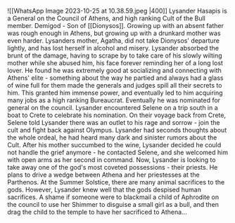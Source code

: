 ![[WhatsApp Image 2023-10-25 at 10.38.59.jpeg |400]]
Lysander Hasapis is a General on the Council of Athens, and high ranking Cult of the Bull member.
Demigod - Son of [[Dionysos]].
Growing up with an absent father was rough enough in Athens, but growing up with a drunkard mother was even harder. 
Lysanders mother, Agatha, did not take Dionysos' departure lightly, and has lost herself in alcohol and misery.
Lysander absorbed the brunt of the damage, having to scrape by to take care of his slowly wilting mother while she abused him, his face forever reminding her of a long lost lover.
He found he was extremely good at socializing and connecting with Athens' elite - something about the way he partied and always had a glass of wine full for them made the generals and judges spill all their secrets to him.
This granted him immense power, and eventually led to him acquiring many jobs as a high ranking Bureaucrat.
Eventually he was nominated for general on the council.
Lysander encountered Selene on a trip south in a boat to Crete to celebrate his nomination.
On their voyage back from Crete, Selene told Lysander there was an outlet to his rage and sorrow - join the cult and fight back against Olympus.
Lysander had seconds thoughts about the whole ordeal, he had heard many dark and sinister rumors about the Cult.
After his mother succumbed to the wine, Lysander decided he could not handle the grief anymore - he contacted Selene, and she welcomed him with open arms as her second in command.
Now, Lysander is looking to take away one of the god's most coveted possessions - their priests.
He plans to drive a wedge between Athena and her priestesses at the Parthenos.
At the Summer Solstice, there are many animal sacrifices to the gods.
However, Lysander knew well that the gods despised human sacrifices.
A shame if someone were to blackmail a child of Aphrodite on the council to use her Shimmer to disguise a small girl as a bull, and then drag the child to the temple to have her sacrificed to Athena...
